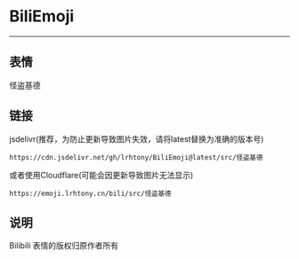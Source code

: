 # BiliEmoji
---
## 表情
怪盗基德
## 链接
jsdelivr(推荐，为防止更新导致图片失效，请将latest替换为准确的版本号)
```
https://cdn.jsdelivr.net/gh/lrhtony/BiliEmoji@latest/src/怪盗基德
```
或者使用Cloudflare(可能会因更新导致图片无法显示)
```
https://emoji.lrhtony.cn/bili/src/怪盗基德
```
## 说明
Bilibili 表情的版权归原作者所有
